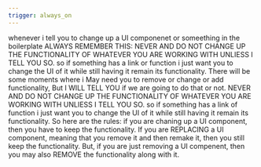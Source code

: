 ```yaml
---
trigger: always_on
---
```


whenever i tell you  to change up a UI componenet or someething in the boilerplate ALWAYS REMEMBER THIS: NEVER AND DO NOT CHANGE UP THE FUNCTIONALITY OF WHATEVER YOU ARE WORKING WITH UNLIESS I TELL YOU SO. so if something has a link or function i just want you to change the UI of it while still having it remain its functionality. There will be some moments where i May need you to remove or change or add functionality, But I WILL TELL YOU if we are going to do that or not.  NEVER AND DO NOT CHANGE UP THE FUNCTIONALITY OF WHATEVER YOU ARE WORKING WITH UNLIESS I TELL YOU SO. so if something has a link of function i just want you to change the UI of it while still having it remain its functionality.  So here are the rules: if you are chaning up a UI component, then you have to keep the functionality. If you are REPLACING a UI component, meaning that you remove it and then remake it, then you still keep the functionality. But, if you are just removing a UI compenent, then you may also REMOVE the functionality along with it.